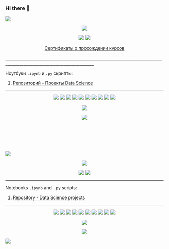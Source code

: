 ### Hi there 👋

<a id='link6'></a>
<a id='RUS'></a>
<a href="#ENG"><img src='https://img.shields.io/badge/RUS-ENG-blue'></a>
<p align="center"><img src='http://i.ibb.co/SyYP943/enterprise-data-science-1.png'></p>
<p align="center">
  <a href="https://www.kaggle.com/virusz88"><img src='https://img.shields.io/badge/Kaggle-20BEFF?style=for-the-badge&logo=Kaggle&logoColor=white'></a>
  <a href="https://leetcode.com/MikhailNaumov88"><img src='https://img.shields.io/badge/-LeetCode-FFA116?style=for-the-badge&logo=LeetCode&logoColor=black'></a>
  
</p>
<p align="center"> <a href="https://github.com/">Сертификаты о прохождении курсов</a></p>
__________________________________________________________________________________________________________________________

Ноутбуки `.ipynb` и `.py` скрипты:
01. [Репозиторий - Проекты Data Science](https://github.com/MikhailNaumov88/yandex_praktikum)  


__________________________________________________________________________________________________________________________
<p align="center">
  <img src="https://img.shields.io/badge/python-3670A0?style=for-the-badge&logo=python&logoColor=ffdd54" />
  <img src="https://img.shields.io/badge/postgres-%23316192.svg?style=for-the-badge&logo=postgresql&logoColor=white" />
  <img src="https://img.shields.io/badge/SciPy-%230C55A5.svg?style=for-the-badge&logo=scipy&logoColor=%white" />
  <img src="https://img.shields.io/badge/numpy-%23013243.svg?style=for-the-badge&logo=numpy&logoColor=white" />
   <img src="https://img.shields.io/badge/pandas-%23150458.svg?style=for-the-badge&logo=pandas&logoColor=white" />
  
  
   <img src="https://img.shields.io/badge/scikit--learn-%23F7931E.svg?style=for-the-badge&logo=scikit-learn&logoColor=white" />
  <img src="https://img.shields.io/badge/TensorFlow-%23FF6F00.svg?style=for-the-badge&logo=TensorFlow&logoColor=white" />
   <img src="https://img.shields.io/badge/PyTorch-%23EE4C2C.svg?style=for-the-badge&logo=PyTorch&logoColor=white" />
  <img src="https://img.shields.io/badge/Keras-%23D00000.svg?style=for-the-badge&logo=Keras&logoColor=white" />
   
  
  <img src="https://img.shields.io/badge/github-%23121011.svg?style=for-the-badge&logo=github&logoColor=white" />
  
</p>
<p align="center">
<img src="https://img.shields.io/badge/miscellaneous libraries-blue">
</p>
<p align="center">
<img src='https://github-readme-stats.vercel.app/api/top-langs/?username=MikhailNaumov88&show_icons=true&layout=compact&theme=tokyonight'/>
</p>

<br>
<br>
<br>
<br>
<br>
<a id='ENG'></a>
<a id='link7'></a>
<a href="#RUS"><img src='https://img.shields.io/badge/ENG-RUS-blue'></a>
<p align="center"><img src='http://i.ibb.co/SyYP943/enterprise-data-science-1.png'></p>
<p align="center">
  <a href="https://www.kaggle.com/virusz88"><img src='https://img.shields.io/badge/Kaggle-20BEFF?style=for-the-badge&logo=Kaggle&logoColor=white'></a>
  <a href="https://leetcode.com/MikhailNaumov88/"><img src='https://img.shields.io/badge/-LeetCode-FFA116?style=for-the-badge&logo=LeetCode&logoColor=black'></a>
  
</p>


__________________________________________________________________________________________________________________________
Notebooks `.ipynb` and` .py` scripts:
01. [Repository - Data Science projects](https://github.com/MikhailNaumov88/yandex_praktikum)  

__________________________________________________________________________________________________________________________
<p align="center">
  <img src="https://img.shields.io/badge/python-3670A0?style=for-the-badge&logo=python&logoColor=ffdd54" />
  <img src="https://img.shields.io/badge/postgres-%23316192.svg?style=for-the-badge&logo=postgresql&logoColor=white" />
  <img src="https://img.shields.io/badge/SciPy-%230C55A5.svg?style=for-the-badge&logo=scipy&logoColor=%white" />
  <img src="https://img.shields.io/badge/numpy-%23013243.svg?style=for-the-badge&logo=numpy&logoColor=white" />
   <img src="https://img.shields.io/badge/pandas-%23150458.svg?style=for-the-badge&logo=pandas&logoColor=white" />
  
   <img src="https://img.shields.io/badge/scikit--learn-%23F7931E.svg?style=for-the-badge&logo=scikit-learn&logoColor=white" />
  <img src="https://img.shields.io/badge/TensorFlow-%23FF6F00.svg?style=for-the-badge&logo=TensorFlow&logoColor=white" />
   <img src="https://img.shields.io/badge/PyTorch-%23EE4C2C.svg?style=for-the-badge&logo=PyTorch&logoColor=white" />
  <img src="https://img.shields.io/badge/Keras-%23D00000.svg?style=for-the-badge&logo=Keras&logoColor=white" />
  
  <img src="https://img.shields.io/badge/github-%23121011.svg?style=for-the-badge&logo=github&logoColor=white" />
  
</p>
<p align="center">
<img src="https://img.shields.io/badge/miscellaneous libraries-blue">
</p>
<p align="center">
<img src='https://github-readme-stats.vercel.app/api/top-langs/?username=MikhailNaumov88&show_icons=true&layout=compact&theme=tokyonight'/>
</p>

<a href="#link7"><img src='https://img.shields.io/badge/Back to top-&#x21A9-blue'></a>
